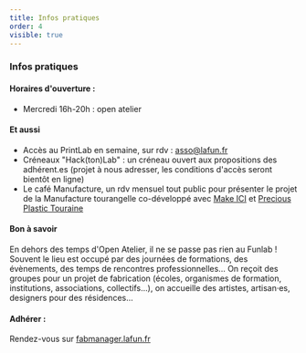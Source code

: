 ```yaml
---
title: Infos pratiques
order: 4
visible: true
---
```

### Infos pratiques
#### Horaires d'ouverture :

* Mercredi 16h-20h : open atelier


#### Et aussi
* Accès au PrintLab en semaine, sur rdv : asso@lafun.fr
* Créneaux "Hack(ton)Lab" : un créneau ouvert aux propositions des adhérent.es (projet à nous adresser, les conditions d'accès seront bientôt en ligne)
* Le café Manufacture, un rdv mensuel tout public pour présenter le projet de la Manufacture tourangelle co-développé avec [Make ICI](https://makeici.org/) et [Precious Plastic Touraine](https://preciousplastictouraine.fr/) 

#### Bon à savoir
En dehors des temps d'Open Atelier, il ne se passe pas rien au Funlab ! Souvent le lieu est occupé par des journées de formations, des évènements, des temps de rencontres professionnelles... On reçoit des groupes pour un projet de fabrication (écoles, organismes de formation, institutions, associations, collectifs...), on accueille des artistes, artisan·es, designers pour des résidences...

#### Adhérer :
Rendez-vous sur [fabmanager.lafun.fr](https://fabmanager.lafun.fr/#!/)